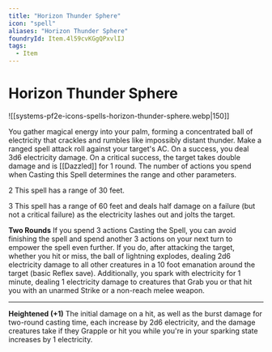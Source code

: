 ```yaml
---
title: "Horizon Thunder Sphere"
icon: "spell"
aliases: "Horizon Thunder Sphere"
foundryId: Item.4l59cvKGgQPxvlIJ
tags:
  - Item
---
```


# Horizon Thunder Sphere
![[systems-pf2e-icons-spells-horizon-thunder-sphere.webp|150]]

You gather magical energy into your palm, forming a concentrated ball of electricity that crackles and rumbles like impossibly distant thunder. Make a ranged spell attack roll against your target's AC. On a success, you deal 3d6 electricity damage. On a critical success, the target takes double damage and is [[Dazzled]] for 1 round. The number of actions you spend when Casting this Spell determines the range and other parameters.

2 This spell has a range of 30 feet.

3 This spell has a range of 60 feet and deals half damage on a failure (but not a critical failure) as the electricity lashes out and jolts the target.

**Two Rounds** If you spend 3 actions Casting the Spell, you can avoid finishing the spell and spend another 3 actions on your next turn to empower the spell even further. If you do, after attacking the target, whether you hit or miss, the ball of lightning explodes, dealing 2d6 electricity damage to all other creatures in a 10 foot emanation around the target (basic Reflex save). Additionally, you spark with electricity for 1 minute, dealing 1 electricity damage to creatures that Grab you or that hit you with an unarmed Strike or a non-reach melee weapon.

* * *

**Heightened (+1)** The initial damage on a hit, as well as the burst damage for two-round casting time, each increase by 2d6 electricity, and the damage creatures take if they Grapple or hit you while you're in your sparking state increases by 1 electricity.
